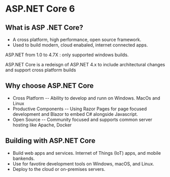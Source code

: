 # ASP.NET Core 6

## What is ASP .NET Core?

- A cross platform, high performance, open source framework.
- Used to build modern, cloud enabaled, internet connected apps.

ASP.NET from 1.0 to 4.7X : only supported windows builds.

ASP.NET Core is a redeisgn of ASP.NET 4.x to include architectural changes and support cross platform builds

## Why choose ASP.NET Core

- Cross Platform
-- Ability to develop and runn on  Windows. MacOs and Linux
- Productive Components
-- Using Razor Pages for page focused development and Blazor to embed C# alongside Javascript.
- Open Source
-- Community focused and supports common server hosting like Apache, Docker

## Building with ASP.NET Core

- Build web apps and services. Internet of Things (IoT) apps, and mobile bankends.
- Use for favotire development tools on Windows, macOS, and Linux.
- Deploy to the cloud or on-premises servers.
